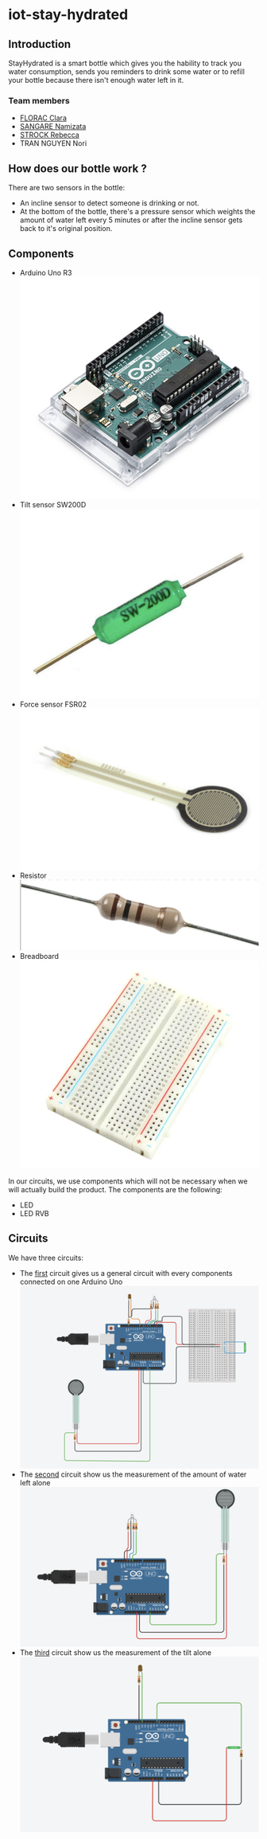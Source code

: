 # iot-stay-hydrated
## Introduction
StayHydrated is a smart bottle which gives you the hability to track you water consumption, sends you reminders to drink some water or to refill your bottle because there isn't enough water left in it. 
### Team members
- [FLORAC Clara](https://github.com/Claraflo)
- [SANGARE Namizata](https://github.com/NamizataS)
- [STROCK Rebecca](https://github.com/StrockBecca)
- TRAN NGUYEN Nori

## How does our bottle work ?
There are two sensors in the bottle:
- An incline sensor to detect someone is drinking or not.
- At the bottom of the bottle, there's a pressure sensor which weights the amount of water left every 5 minutes or after the incline sensor gets back to it's original position. 

## Components
- Arduino Uno R3
![Arduino](images/arduino_uno_r3.png)
- Tilt sensor SW200D
![Titl_sensor](images/tilt_sensor.png)
- Force sensor FSR02
![Force_sensor](images/force_sensor.png)
- Resistor
![Resistor](images/resistor.png)
- Breadboard
![Breadboard](images/breadboard.png)

In our circuits, we use components which will not be necessary when we will actually build the product. The components are the following:
- LED
- LED RVB

## Circuits
We have three circuits:
- The [first](https://www.tinkercad.com/things/5ItJmCWBOBZ?sharecode=XSftYP_b0G_fvQe-uUdSAR046t7uExT2LwRnJIeHGHM) circuit gives us a general circuit with every components connected on one Arduino Uno
![Circuit_global](images/circuit_global.png)
- The [second](https://www.tinkercad.com/things/bbWcaDoaCt5?sharecode=kCyK-jh5oeYqWXCZJu4dnO2jhIDBFJ8boLd1N_S26j4) circuit show us the measurement of the amount of water left alone
![Circuit_poids](images/circuit_poids.png)
- The [third](https://www.tinkercad.com/things/bSIwsLyYK7V?sharecode=PWPDl2Op5l3thSK4mz4GwcmWcOPM40l4zH1gMNxd5K8) circuit show us the measurement of the tilt alone 
![Circuit_incline](images/circuit_incline.png)